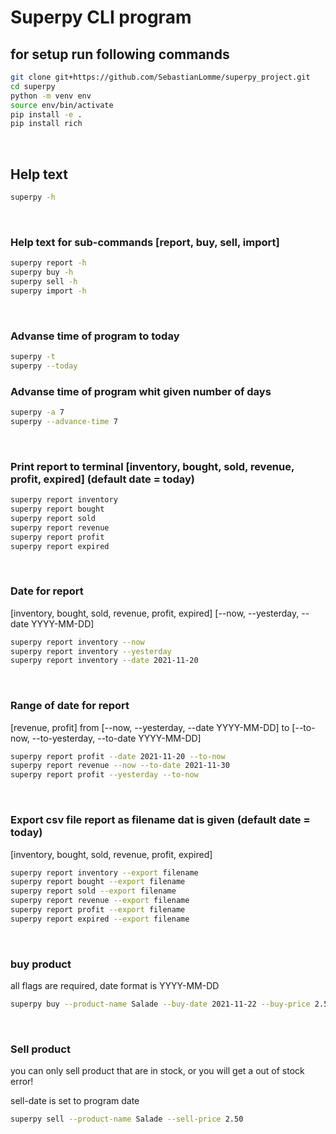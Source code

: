 # Superpy CLI program

## for setup run following commands
```bash
git clone git+https://github.com/SebastianLomme/superpy_project.git
cd superpy
python -m venv env
source env/bin/activate
pip install -e .
pip install rich

```

$~$

## Help text
```bash
superpy -h
```

$~$

### Help text for sub-commands [report, buy, sell, import]
```bash
superpy report -h
superpy buy -h
superpy sell -h
superpy import -h
```

$~$

### Advanse time of program to today
```bash
superpy -t
superpy --today
```

### Advanse time of program whit given number of days

```bash
superpy -a 7
superpy --advance-time 7
```

$~$

### Print report to terminal [inventory, bought, sold, revenue, profit, expired] (default date = today)
```bash
superpy report inventory
superpy report bought
superpy report sold
superpy report revenue
superpy report profit
superpy report expired
```

$~$

### Date for report
[inventory, bought, sold, revenue, profit, expired]
[--now, --yesterday, --date YYYY-MM-DD]
```bash
superpy report inventory --now
superpy report inventory --yesterday
superpy report inventory --date 2021-11-20
```

$~$

### Range of date for report
[revenue, profit]
from [--now, --yesterday, --date YYYY-MM-DD]
to [--to-now, --to-yesterday, --to-date YYYY-MM-DD]
```bash
superpy report profit --date 2021-11-20 --to-now
superpy report revenue --now --to-date 2021-11-30
superpy report profit --yesterday --to-now
```

$~$

### Export csv file report as filename dat is given (default date = today)
[inventory, bought, sold, revenue, profit, expired] 
```bash
superpy report inventory --export filename
superpy report bought --export filename
superpy report sold --export filename
superpy report revenue --export filename
superpy report profit --export filename
superpy report expired --export filename
```

$~$

### buy product 
all flags are required, date format is YYYY-MM-DD
```bash
superpy buy --product-name Salade --buy-date 2021-11-22 --buy-price 2.50 --expiration-date 2021-11-27
```

$~$

### Sell product
you can only sell product that are in stock, or you will get a out of stock error!


sell-date is set to program date
```bash
superpy sell --product-name Salade --sell-price 2.50
```

